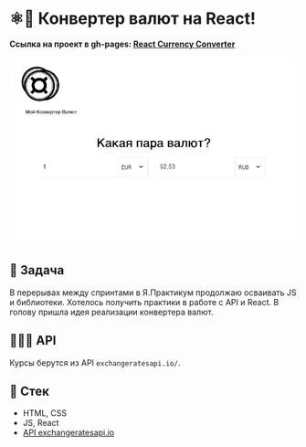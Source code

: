# ⚛💱 Конвертер валют на React!

**Ссылка на проект в gh-pages: [React Currency Converter](https://comediant24.github.io/currency-converter/)**

![Watch the video](./public/readme-gif.gif)

## 📖 Задача

В перерывах между спринтами в Я.Практикум продолжаю осваивать JS и библиотеки.
Хотелось получить практики в работе с API и React.
В голову пришла идея реализации конвертера валют.

## 👨🏻‍💻 API

Курсы берутся из API `exchangeratesapi.io/`.

## 📃 Стек

- HTML, CSS
- JS, React
- [API exchangeratesapi.io](http://exchangeratesapi.io/)
